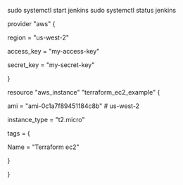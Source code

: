 sudo systemctl start jenkins
sudo systemctl status jenkins

provider "aws" {

region = "us-west-2"

access_key = "my-access-key"

secret_key = "my-secret-key"

}

resource "aws_instance" "terraform_ec2_example" {

ami = "ami-0c1a7f89451184c8b" # us-west-2

instance_type = "t2.micro"

tags = {

Name = "Terraform ec2"

}

}
